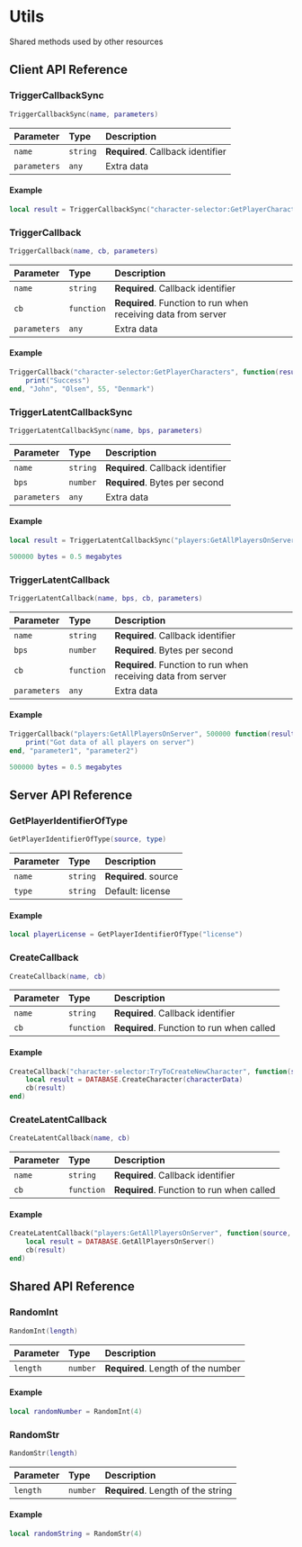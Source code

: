 
# Utils

Shared methods used by other resources


## Client API Reference

### TriggerCallbackSync

```lua
TriggerCallbackSync(name, parameters)
```

| Parameter | Type     | Description                |
| :-------- | :------- | :------------------------- |
| `name` | `string` | **Required**. Callback identifier |
| `parameters` | `any` | Extra data |

#### Example

```lua
local result = TriggerCallbackSync("character-selector:GetPlayerCharacters", "John", "Olsen", 55, "Denmark")
```

### TriggerCallback

```lua
TriggerCallback(name, cb, parameters)
```

| Parameter | Type     | Description                |
| :-------- | :------- | :------------------------- |
| `name` | `string` | **Required**. Callback identifier |
| `cb` | `function` | **Required**. Function to run when receiving data from server |
| `parameters` | `any` | Extra data |

#### Example

```lua
TriggerCallback("character-selector:GetPlayerCharacters", function(result)
    print("Success")
end, "John", "Olsen", 55, "Denmark")
```

### TriggerLatentCallbackSync

```lua
TriggerLatentCallbackSync(name, bps, parameters)
```

| Parameter | Type     | Description                |
| :-------- | :------- | :------------------------- |
| `name` | `string` | **Required**. Callback identifier |
| `bps` | `number` | **Required**. Bytes per second |
| `parameters` | `any` | Extra data |

#### Example
```lua
local result = TriggerLatentCallbackSync("players:GetAllPlayersOnServer", 500000, "parameter1", "parameter2")
```
```lua
500000 bytes = 0.5 megabytes
```
### TriggerLatentCallback

```lua
TriggerLatentCallback(name, bps, cb, parameters)
```

| Parameter | Type     | Description                |
| :-------- | :------- | :------------------------- |
| `name` | `string` | **Required**. Callback identifier |
| `bps` | `number` | **Required**. Bytes per second |
| `cb` | `function` | **Required**. Function to run when receiving data from server |
| `parameters` | `any` | Extra data |

#### Example

```lua
TriggerCallback("players:GetAllPlayersOnServer", 500000 function(result)
    print("Got data of all players on server")
end, "parameter1", "parameter2")
```
```lua
500000 bytes = 0.5 megabytes
```

## Server API Reference

### GetPlayerIdentifierOfType

```lua
GetPlayerIdentifierOfType(source, type)
```

| Parameter | Type     | Description                |
| :-------- | :------- | :------------------------- |
| `name` | `string` | **Required**. source |
| `type` | `string` | Default: license |

#### Example

```lua
local playerLicense = GetPlayerIdentifierOfType("license")
```

### CreateCallback

```lua
CreateCallback(name, cb)
```

| Parameter | Type     | Description                |
| :-------- | :------- | :------------------------- |
| `name` | `string` | **Required**. Callback identifier |
| `cb` | `function` | **Required**. Function to run when called |

#### Example

```lua
CreateCallback("character-selector:TryToCreateNewCharacter", function(source, cb, characterData)
    local result = DATABASE.CreateCharacter(characterData)
    cb(result)
end)
```

### CreateLatentCallback

```lua
CreateLatentCallback(name, cb)
```

| Parameter | Type     | Description                |
| :-------- | :------- | :------------------------- |
| `name` | `string` | **Required**. Callback identifier |
| `cb` | `function` | **Required**. Function to run when called |

#### Example

```lua
CreateLatentCallback("players:GetAllPlayersOnServer", function(source, cb)
    local result = DATABASE.GetAllPlayersOnServer()
    cb(result)
end)
```

## Shared API Reference

### RandomInt

```lua
RandomInt(length)
```

| Parameter | Type     | Description                |
| :-------- | :------- | :------------------------- |
| `length` | `number` | **Required**. Length of the number |

#### Example

```lua
local randomNumber = RandomInt(4)
```

### RandomStr

```lua
RandomStr(length)
```

| Parameter | Type     | Description                |
| :-------- | :------- | :------------------------- |
| `length` | `number` | **Required**. Length of the string |

#### Example

```lua
local randomString = RandomStr(4)
```
